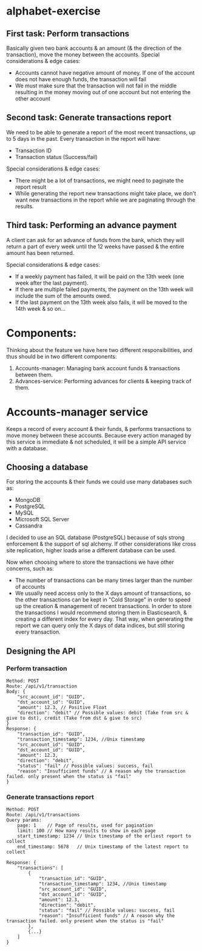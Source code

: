 # alphabet-exercise

## First task: Perform transactions
Basically given two bank accounts & an amount (& the direction of the transaction), move the money between the accounts.
Special considerations & edge cases:
* Accounts cannot have negative amount of money. If one of the account does not have enough funds, the transaction will fail
* We must make sure that the transaction will not fail in the middle resulting in the money moving out of one account but not entering the other account

## Second task: Generate transactions report
We need to be able to generate a report of the most recent transactions, up to 5 days in the past.
Every transaction in the report will have:
* Transaction ID
* Transaction status (Success/fail)  

Special considerations & edge cases:
* There might be a lot of transactions, we might need to paginate the report result
* While generating the report new transactions might take place, we don't want new transactions in the report while we are paginating through the results.

## Third task: Performing an advance payment
A client can ask for an advance of funds from the bank, which they will return a part of every week until the 12 weeks have passed & the entire amount has been returned.

Special considerations & edge cases:
* If a weekly payment has failed, it will be paid on the 13th week (one week after the last payment).
* If there are multiple failed payments, the payment on the 13th week will include the sum of the amounts owed.
* If the last payment on the 13th week also fails, it will be moved to the 14th week & so on...

# Components:
Thinking about the feature we have here two different responsibilities, and thus should be in two different components:
1. Accounts-manager: Managing bank account funds & transactions between them.
2. Advances-service: Performing advances for clients & keeping track of them.

# Accounts-manager service
Keeps a record of every account & their funds, & performs transactions to move money between these accounts.
Because every action managed by this service is immediate & not scheduled, it will be a simple API service with a database.

## Choosing a database
For storing the accounts & their funds we could use many databases such as:
* MongoDB
* PostgreSQL
* MySQL
* Microsoft SQL Server
* Cassandra

I decided to use an SQL database (PostgreSQL) because of sqls strong enforcement & the support of sql alchemy.
If other considerations like cross site replication, higher loads arise a different database can be used.

Now when choosing where to store the transactions we have other concerns, such as:
* The number of transactions can be many times larger than the number of accounts
* We usually need access only to the X days amount of transactions, so the other transactions can be kept in "Cold Storage" in order to speed up the creation & management of recent transactions.
In order to store the transactions I would recommend storing them in Elasticsearch, & creating a different index for every day.
That way, when generating the report we can query only the X days of data indices, but still storing every transaction.

## Designing the API
### Perform transaction
```
Method: POST
Route: /api/v1/transaction
Body: {
    "src_account_id": "GUID",
    "dst_account_id": "GUID",
    "amount": 12.3, // Positive Float
    "direction": "debit" // Possible values: debit (Take from src & give to dst), credit (Take from dst & give to src)
}
Response: {
    "transaction_id": "GUID",
    "transaction_timestamp": 1234, //Unix timestamp
    "src_account_id": "GUID",
    "dst_account_id": "GUID",
    "amount": 12.3,
    "direction": "debit",
    "status": "fail" // Possible values: success, fail
    "reason": "Insufficient funds" // A reason why the transaction failed. only present when the status is "fail"
}
```
### Generate transactions report
```
Method: POST
Route: /api/v1/transactions
Query params:
    page: 1    // Page of results, used for pagination
    limit: 100 // How many results to show in each page
    start_timestamp: 1234 // Unix timestamp of the erliest report to collect
    end_timestamp: 5678   // Unix timestamp of the latest report to collect
    
Response: {
    "transactions": [
        {
            "transaction_id": "GUID",
            "transaction_timestamp": 1234, //Unix timestamp
            "src_account_id": "GUID",
            "dst_account_id": "GUID",
            "amount": 12.3,
            "direction": "debit",
            "status": "fail" // Possible values: success, fail
            "reason": "Insufficient funds" // A reason why the transaction failed. only present when the status is "fail"
        },
        {...}
    ]
}
```
